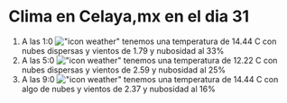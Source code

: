 # Clima en Celaya,mx en el dia 31

1. A las 1:0 !["icon weather"](http://openweathermap.org/img/w/03n.png) tenemos una temperatura de 14.44 C con nubes dispersas y  vientos de 1.79 y nubosidad al 33%
1. A las 5:0 !["icon weather"](http://openweathermap.org/img/w/03n.png) tenemos una temperatura de 12.22 C con nubes dispersas y  vientos de 2.59 y nubosidad al 25%
1. A las 9:0 !["icon weather"](http://openweathermap.org/img/w/02d.png) tenemos una temperatura de 14.44 C con algo de nubes y  vientos de 2.37 y nubosidad al 16%
